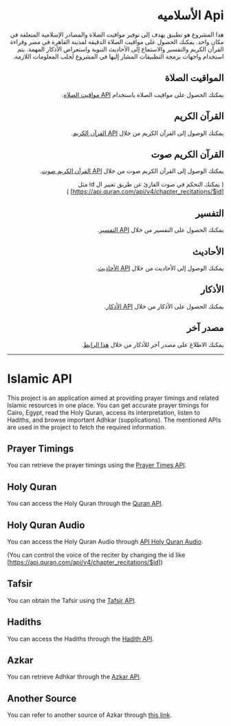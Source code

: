 <div dir="rtl">

#  Api الأسلاميه 
  
هذا المشروع هو تطبيق يهدف إلى توفير مواقيت الصلاة والمصادر الإسلامية المتعلقة في مكان واحد. يمكنك الحصول على مواقيت الصلاة الدقيقة لمدينة القاهرة في مصر وقراءة القرآن الكريم والتفسير والاستماع إلى الأحاديث النبوية واستعراض الأذكار المهمة. يتم استخدام واجهات برمجة التطبيقات المشار إليها في المشروع لجلب المعلومات اللازمة.

## المواقيت الصلاة

يمكنك الحصول على مواقيت الصلاة باستخدام [API مواقيت الصلاة](https://api.aladhan.com/v1/timingsByCity?city=cairo&country=egypt&method=8).

## القرآن الكريم

يمكنك الوصول إلى القرآن الكريم من خلال [API القرآن الكريم](http://api.alquran.cloud/v1/surah/114).



## القرآن الكريم صوت 
 
يمكنك الوصول إلى القرآن الكريم صوت من خلال [API القرآن الكريم صوت](https://api.quran.com/api/v4/chapter_recitations/1).

( يمكنك التحكم في صوت القارئ عن طريق تغيير ال id مثل [https://api.quran.com/api/v4/chapter_recitations/$id] )



## التفسير

يمكنك الحصول على التفسير من خلال [API التفسير](https://quranenc.com/api/v1/translation/sura/arabic_moyassar/114).

## الأحاديث

يمكنك الوصول إلى الأحاديث من خلال [API الأحاديث](https://hadis-api-id.vercel.app/hadith/abu-dawud?page=2&limit=300).

## الأذكار

يمكنك الحصول على الأذكار من خلال [API الأذكار](https://raw.githubusercontent.com/nawafalqari/azkar-api/56df51279ab6eb86dc2f6202c7de26c8948331c1/azkar.json).

## مصدر آخر

يمكنك الاطلاع على مصدر آخر للأذكار من خلال [هذا الرابط](https://www.hisnmuslim.com/api/ar/27.json).

</div>

---

<div dir="ltr">

# Islamic API

This project is an application aimed at providing prayer timings and related Islamic resources in one place. You can get accurate prayer timings for Cairo, Egypt, read the Holy Quran, access its interpretation, listen to Hadiths, and browse important Adhkar (supplications). The mentioned APIs are used in the project to fetch the required information.

## Prayer Timings

You can retrieve the prayer timings using the [Prayer Times API](https://api.aladhan.com/v1/timingsByCity?city=cairo&country=egypt&method=8).

## Holy Quran

You can access the Holy Quran through the [Quran API](http://api.alquran.cloud/v1/surah/114).


## Holy Quran Audio
 
You can access the Holy Quran Audio through [API Holy Quran Audio](https://api.quran.com/api/v4/chapter_recitations/1).

(You can control the voice of the reciter by changing the id like [https://api.quran.com/api/v4/chapter_recitations/$id])


## Tafsir

You can obtain the Tafsir using the [Tafsir API](https://quranenc.com/api/v1/translation/sura/arabic_moyassar/114).

## Hadiths

You can access the Hadiths through the [Hadith API](https://hadis-api-id.vercel.app/hadith/abu-dawud?page=2&limit=300).

## Azkar

You can retrieve Adhkar through the [Azkar API](https://raw.githubusercontent.com/nawafalqari/azkar-api/56df51279ab6eb86dc2f6202c7de26c8948331c1/azkar.json).

## Another Source

You can refer to another source of Azkar through [this link](https://www.hisnmuslim.com/api/ar/27.json).

</div>
